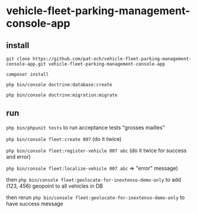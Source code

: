 # vehicle-fleet-parking-management-console-app

## install

`git clone https://github.com/pat-och/vehicle-fleet-parking-management-console-app.git vehicle-fleet-parking-management-console-app`

`composer install`

`php bin/console doctrine:database:create`

`php bin/console doctrine:migration:migrate`

## run

`php bin/phpunit tests` to run acceptance tests "grosses mailles"

`php bin/console fleet:create 007`
(do it twice)


`php bin/console fleet:register-vehicle 007 abc`
(do it twice for success and error)


`php bin/console fleet:localize-vehicle 007 abc` => "error" message)

then `php bin/console fleet:geolocate-for-inextenso-demo-only` to add (123, 456) geopoint to all vehicles in DB

then rerun `php bin/console fleet:geolocate-for-inextenso-demo-only` to have success message




